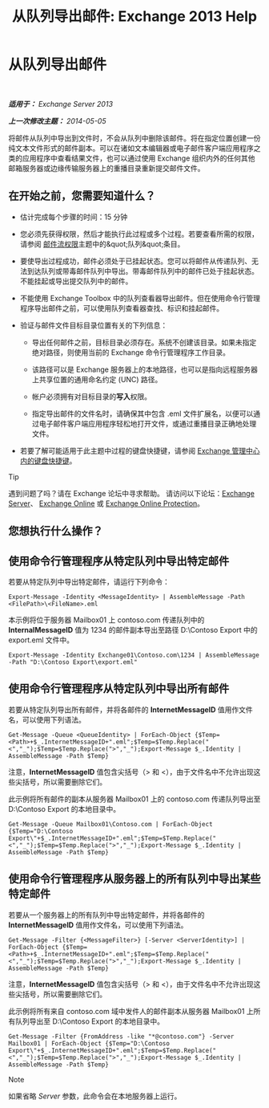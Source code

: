 ﻿---
title: '从队列导出邮件: Exchange 2013 Help'
TOCTitle: 从队列导出邮件
ms:assetid: 688b342c-f380-4fe0-afce-7e38cf490627
ms:mtpsurl: https://technet.microsoft.com/zh-cn/library/Aa998625(v=EXCHG.150)
ms:contentKeyID: 51408231
ms.date: 05/21/2018
mtps_version: v=EXCHG.150
ms.translationtype: MT
---

# 从队列导出邮件

 

_**适用于：** Exchange Server 2013_

_**上一次修改主题：** 2014-05-05_

将邮件从队列中导出到文件时，不会从队列中删除该邮件。将在指定位置创建一份纯文本文件形式的邮件副本。可以在诸如文本编辑器或电子邮件客户端应用程序之类的应用程序中查看结果文件，也可以通过使用 Exchange 组织内外的任何其他邮箱服务器或边缘传输服务器上的重播目录重新提交邮件文件。

## 在开始之前，您需要知道什么？

  - 估计完成每个步骤的时间：15 分钟

  - 您必须先获得权限，然后才能执行此过程或多个过程。若要查看所需的权限，请参阅 [邮件流权限](mail-flow-permissions-exchange-2013-help.md)主题中的\&quot;队列\&quot;条目。

  - 要使导出过程成功，邮件必须处于已挂起状态。您可以将邮件从传递队列、无法到达队列或带毒邮件队列中导出。带毒邮件队列中的邮件已处于挂起状态。不能挂起或导出提交队列中的邮件。

  - 不能使用 Exchange Toolbox 中的队列查看器导出邮件。但在使用命令行管理程序导出邮件之前，可以使用队列查看器查找、标识和挂起邮件。

  - 验证与邮件文件目标目录位置有关的下列信息：
    
      - 导出任何邮件之前，目标目录必须存在。系统不创建该目录。如果未指定绝对路径，则使用当前的 Exchange 命令行管理程序工作目录。
    
      - 该路径可以是 Exchange 服务器上的本地路径，也可以是指向远程服务器上共享位置的通用命名约定 (UNC) 路径。
    
      - 帐户必须拥有对目标目录的**写入**权限。
    
      - 指定导出邮件的文件名时，请确保其中包含 .eml 文件扩展名，以便可以通过电子邮件客户端应用程序轻松地打开文件，或通过重播目录正确地处理文件。

  - 若要了解可能适用于此主题中过程的键盘快捷键，请参阅 [Exchange 管理中心内的键盘快捷键](keyboard-shortcuts-in-the-exchange-admin-center-exchange-online-protection-help.md)。

> [!TIP]  
> 遇到问题了吗？请在 Exchange 论坛中寻求帮助。 请访问以下论坛：<a href="https://go.microsoft.com/fwlink/p/?linkid=60612">Exchange Server</a>、 <a href="https://go.microsoft.com/fwlink/p/?linkid=267542">Exchange Online</a> 或 <a href="https://go.microsoft.com/fwlink/p/?linkid=285351">Exchange Online Protection</a>。


## 您想执行什么操作？

## 使用命令行管理程序从特定队列中导出特定邮件

若要从特定队列中导出特定邮件，请运行下列命令：

    Export-Message -Identity <MessageIdentity> | AssembleMessage -Path <FilePath>\<FileName>.eml

本示例将位于服务器 Mailbox01 上 contoso.com 传递队列中的 **InternalMessageID** 值为 1234 的邮件副本导出至路径 D:\\Contoso Export 中的 export.eml 文件中。

    Export-Message -Identity Exchange01\Contoso.com\1234 | AssembleMessage -Path "D:\Contoso Export\export.eml"

## 使用命令行管理程序从特定队列中导出所有邮件

若要从特定队列导出所有邮件，并将各邮件的 **InternetMessageID** 值用作文件名，可以使用下列语法。

    Get-Message -Queue <QueueIdentity> | ForEach-Object {$Temp=<Path>+$_.InternetMessageID+".eml";$Temp=$Temp.Replace("<","_");$Temp=$Temp.Replace(">","_");Export-Message $_.Identity | AssembleMessage -Path $Temp}

注意，**InternetMessageID** 值包含尖括号（\> 和 \<），由于文件名中不允许出现这些尖括号，所以需要删除它们。

此示例将所有邮件的副本从服务器 Mailbox01 上的 contoso.com 传递队列导出至 D:\\Contoso Export 的本地目录中。

    Get-Message -Queue Mailbox01\Contoso.com | ForEach-Object {$Temp="D:\Contoso Export\"+$_.InternetMessageID+".eml";$Temp=$Temp.Replace("<","_");$Temp=$Temp.Replace(">","_");Export-Message $_.Identity | AssembleMessage -Path $Temp}

## 使用命令行管理程序从服务器上的所有队列中导出某些特定邮件

若要从一个服务器上的所有队列中导出特定邮件，并将各邮件的 **InternetMessageID** 值用作文件名，可以使用下列语法。

    Get-Message -Filter {<MessageFilter>} [-Server <ServerIdentity>] | ForEach-Object {$Temp=<Path>+$_.InternetMessageID+".eml";$Temp=$Temp.Replace("<","_");$Temp=$Temp.Replace(">","_");Export-Message $_.Identity | AssembleMessage -Path $Temp}

注意，**InternetMessageID** 值包含尖括号（\> 和 \<），由于文件名中不允许出现这些尖括号，所以需要删除它们。

此示例将所有来自 contoso.com 域中发件人的邮件副本从服务器 Mailbox01 上所有队列导出至 D:\\Contoso Export 的本地目录中。

    Get-Message -Filter {FromAddress -like "*@contoso.com"} -Server Mailbox01 | ForEach-Object {$Temp="D:\Contoso Export\"+$_.InternetMessageID+".eml";$Temp=$Temp.Replace("<","_");$Temp=$Temp.Replace(">","_");Export-Message $_.Identity | AssembleMessage -Path $Temp}

> [!NOTE]  
> 如果省略 <em>Server</em> 参数，此命令会在本地服务器上运行。

